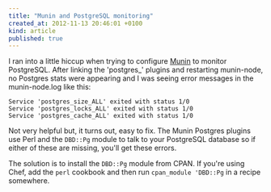 ```yaml
---
title: "Munin and PostgreSQL monitoring"
created_at: 2012-11-13 20:46:01 +0100
kind: article
published: true
---
```


I ran into a little hiccup when trying to configure [Munin](http://munin-monitoring.org/) to monitor PostgreSQL. After linking the 'postgres_' plugins and restarting munin-node, no Postgres stats were appearing and I was seeing error messages in the munin-node.log like this:

    Service 'postgres_size_ALL' exited with status 1/0
    Service 'postgres_locks_ALL' exited with status 1/0
    Service 'postgres_cache_ALL' exited with status 1/0

Not very helpful but, it turns out, easy to fix. The Munin Postgres plugins use Perl and the `DBD::Pg` module to talk to your PostgreSQL database so if either of these are missing, you'll get these errors.

The solution is to install the `DBD::Pg` module from CPAN. If you're using Chef, add the `perl` cookbook and then run `cpan_module 'DBD::Pg` in a recipe somewhere.